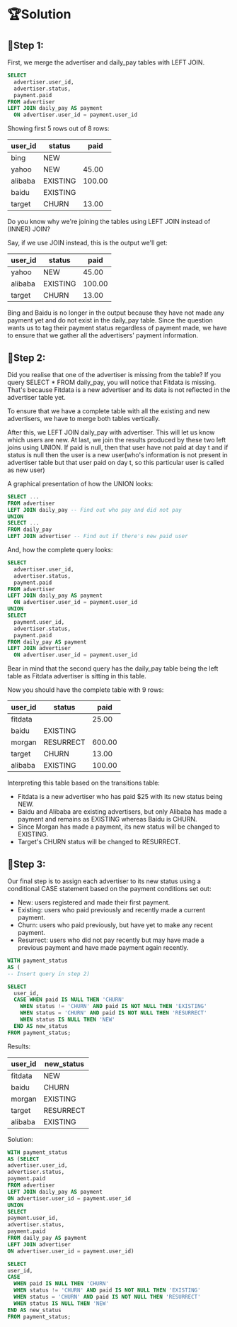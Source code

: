 # 🏆Solution
## 🥇Step 1:

First, we merge the advertiser and daily_pay tables with LEFT JOIN.
````sql
SELECT
  advertiser.user_id,
  advertiser.status,
  payment.paid
FROM advertiser
LEFT JOIN daily_pay AS payment
  ON advertiser.user_id = payment.user_id
````
Showing first 5 rows out of 8 rows:

|user_id|	status|	paid|
|----|---|---|
|bing|	NEW	| |
|yahoo|	NEW|	45.00|
|alibaba	|EXISTING	|100.00|
|baidu|	EXISTING	| |
|target|	CHURN|	13.00|

Do you know why we're joining the tables using LEFT JOIN instead of (INNER) JOIN?

Say, if we use JOIN instead, this is the output we'll get:

|user_id|	status|	paid|
|----|---|----|
|yahoo|	NEW|	45.00|
|alibaba|	EXISTING|	100.00|
|target|	CHURN|	13.00|

Bing and Baidu is no longer in the output because they have not made any payment yet and do not exist in the daily_pay table. Since the question wants us to tag their payment status regardless of payment made, we have to ensure that we gather all the advertisers' payment information.

## 🥈Step 2:

Did you realise that one of the advertiser is missing from the table? If you query SELECT * FROM daily_pay, you will notice that Fitdata is missing. That's because Fitdata is a new advertiser and its data is not reflected in the advertiser table yet.

To ensure that we have a complete table with all the existing and new advertisers, we have to merge both tables vertically.

After this, we LEFT JOIN daily_pay with advertiser. This will let us know which users are new. At last, we join the results produced by these two left joins using UNION. If paid is null, then that user have not paid at day t and if status is null then the user is a new user(who's information is not present in advertiser table but that user paid on day t, so this particular user is called as new user)

A graphical presentation of how the UNION looks:
````sql
SELECT ...
FROM advertiser
LEFT JOIN daily_pay -- Find out who pay and did not pay
UNION
SELECT ...
FROM daily_pay
LEFT JOIN advertiser -- Find out if there's new paid user
````
And, how the complete query looks:
````sql
SELECT
  advertiser.user_id,
  advertiser.status,
  payment.paid
FROM advertiser
LEFT JOIN daily_pay AS payment
  ON advertiser.user_id = payment.user_id
UNION
SELECT
  payment.user_id,
  advertiser.status,
  payment.paid
FROM daily_pay AS payment
LEFT JOIN advertiser
  ON advertiser.user_id = payment.user_id
  ````
Bear in mind that the second query has the daily_pay table being the left table as Fitdata advertiser is sitting in this table.

Now you should have the complete table with 9 rows:

|user_id|	status|	paid|
|----|----|----|
|fitdata| |		25.00|
|baidu|	EXISTING	| |
|morgan|	RESURRECT|	600.00|
|target|	CHURN	|13.00|
|alibaba|	EXISTING	|100.00|

Interpreting this table based on the transitions table:

- Fitdata is a new advertiser who has paid $25 with its new status being NEW.
- Baidu and Alibaba are existing advertisers, but only Alibaba has made a payment and remains as EXISTING whereas Baidu is CHURN.
- Since Morgan has made a payment, its new status will be changed to EXISTING.
- Target's CHURN status will be changed to RESURRECT.

## 🥉Step 3:

Our final step is to assign each advertiser to its new status using a conditional CASE statement based on the payment conditions set out:

- New: users registered and made their first payment.
- Existing: users who paid previously and recently made a current payment.
- Churn: users who paid previously, but have yet to make any recent payment.
- Resurrect: users who did not pay recently but may have made a previous payment and have made payment again recently.
````sql
WITH payment_status
AS (
-- Insert query in step 2)

SELECT
  user_id,
  CASE WHEN paid IS NULL THEN 'CHURN'
    WHEN status != 'CHURN' AND paid IS NOT NULL THEN 'EXISTING'
    WHEN status = 'CHURN' AND paid IS NOT NULL THEN 'RESURRECT'
    WHEN status IS NULL THEN 'NEW'
  END AS new_status
FROM payment_status;
````
Results:

|user_id|	new_status|
|---|----|
|fitdata|	NEW|
|baidu|	CHURN|
|morgan	|EXISTING|
|target|	RESURRECT|
|alibaba	|EXISTING|

Solution:
````sql
WITH payment_status
AS (SELECT
advertiser.user_id,
advertiser.status,
payment.paid
FROM advertiser
LEFT JOIN daily_pay AS payment
ON advertiser.user_id = payment.user_id
UNION
SELECT
payment.user_id,
advertiser.status,
payment.paid
FROM daily_pay AS payment
LEFT JOIN advertiser
ON advertiser.user_id = payment.user_id)

SELECT
user_id,
CASE
  WHEN paid IS NULL THEN 'CHURN' 
  WHEN status != 'CHURN' AND paid IS NOT NULL THEN 'EXISTING'
  WHEN status = 'CHURN' AND paid IS NOT NULL THEN 'RESURRECT'
  WHEN status IS NULL THEN 'NEW'
END AS new_status
FROM payment_status;
````
